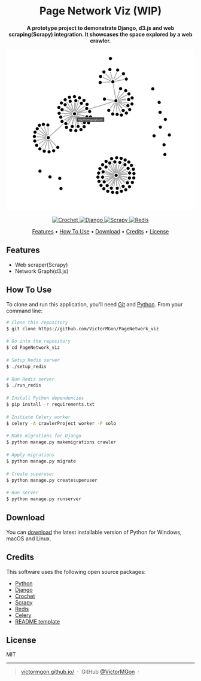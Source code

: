 
<h1 align="center">
  Page Network Viz (WIP)
</h1>

<h4 align="center">A prototype project to demonstrate Django, d3.js and web scraping(Scrapy) integration. It showcases the space explored by a web crawler.</h4>

![A network graph](static/img1.png)

<p align="center">
  <a href="https://img.shields.io/badge/Crochet-2.1.1-green">
    <img src="https://img.shields.io/badge/Crochet-2.1.1-green"
         alt="Crochet">
  </a>
  <a href="https://img.shields.io/badge/Django-4.2.7-green">
    <img src="https://img.shields.io/badge/Django-4.2.7-green"
         alt="Django">
  </a>
  <a href="https://img.shields.io/badge/Scrapy-2.8.0-green">
    <img src="https://img.shields.io/badge/Scrapy-2.8.0-green"
         alt="Scrapy">
  </a>
  <a href="https://img.shields.io/badge/Redis-7.2.3-green">
    <img src="https://img.shields.io/badge/Redis-7.2.3-green"
         alt="Redis">
  </a>
</p>

<p align="center">
  <a href="#features">Features</a> •
  <a href="#how-to-use">How To Use</a> •
  <a href="#download">Download</a> •
  <a href="#credits">Credits</a> •
  <a href="#license">License</a>
</p>

## Features

* Web scraper(Scrapy)
* Network Graph(d3.js)


## How To Use

To clone and run this application, you'll need [Git](https://git-scm.com) and [Python](https://www.python.org/). From your command line:

```bash
# Clone this repository
$ git clone https://github.com/VictorMGon/PageNetwork_viz

# Go into the repository
$ cd PageNetwork_viz

# Setup Redis server
$ ./setup_redis

# Run Redis server
$ ./run_redis

# Install Python dependencies
$ pip install -r requirements.txt

# Initiate Celery worker
$ celery -A crawlerProject worker -P solo

# Make migrations for Django
$ python manage.py makemigrations crawler

# Apply migrations
$ python manage.py migrate

# Create superuser
$ python manage.py createsuperuser

# Run server
$ python manage.py runserver


```

## Download

You can [download](https://www.python.org/downloads/) the latest installable version of Python for Windows, macOS and Linux.

## Credits

This software uses the following open source packages:

- [Python](https://www.python.org/)
- [Django](https://www.djangoproject.com/)
- [Crochet](https://crochet.readthedocs.io/en/stable/index.html)
- [Scrapy](https://scrapy.org/)
- [Redis](https://redis.io/)
- [Celery](https://docs.celeryq.dev/en/stable/index.html)
- [README template](https://www.readme-templates.com/)

## License

MIT

---

> [victormgon.github.io/](https://victormgon.github.io/) &nbsp;&middot;&nbsp;
> GitHub [@VictorMGon](https://github.com/VictorMGon) &nbsp;&middot;&nbsp;

